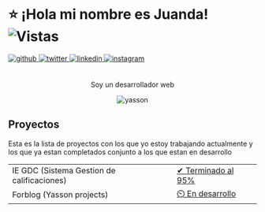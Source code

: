 # ⭐ ¡Hola mi nombre es Juanda! ![Vistas](https://komarev.com/ghpvc/?username=theYassonDC&&style=flat-square) 
<div align="left">
<a href="https://github.com/Yasson-Projects" target="_blank">
<img src=https://img.shields.io/badge/github-%2324292e.svg?&style=for-the-badge&logo=github&logoColor=white alt=github style="margin-bottom: 5px;" />
</a>
    
<a href="https://twitter.com/ljuanda_castro" target="_blank">
<img src=https://img.shields.io/badge/twitter-%2300acee.svg?&style=for-the-badge&logo=twitter&logoColor=white alt=twitter style="margin-bottom: 5px;" />
</a>

<a href="https://linkedin.com/in/juan-david-castro-y" target="_blank">
<img src=https://img.shields.io/badge/linkedin-%231E77B5.svg?&style=for-the-badge&logo=linkedin&logoColor=white alt=linkedin style="margin-bottom: 5px;" />
</a>

<a href="https://instagram.com/ljuanda_castro" target="_blank">
<img src=https://img.shields.io/badge/instagram-%23000000.svg?&style=for-the-badge&logo=instagram&logoColor=white alt=instagram style="margin-bottom: 5px;" />
</a>  

</div>  
<br>
<p align="center">
    Soy un desarrollador web 
</p>
    
<div align="center">
   
   ![yasson](https://github-readme-stats.vercel.app/api?username=theYassonDC&show_icons=true&locale=es&theme=dark#gh-dark-mode-only)
   
</div>

## Proyectos
Esta es la lista de proyectos con los que yo estoy trabajando actualmente y los que ya estan completados conjunto a los que estan en desarrollo
<table>
  <tr>
    <td>IE GDC (Sistema Gestion de calificaciones)</td>
    <td>
      <a href="https://www.linkedin.com/posts/juan-david-castro-y_es-de-mi-agrado-informarles-que-ya-he-terminado-ugcPost-7236560724079124481-FyP0?utm_source=share&utm_medium=member_desktop">  
        ✔ Terminado al 95%
      </a>
    </td>
  </tr>
  <tr>
    <td>Forblog (Yasson projects)</td>
    <td>
      <a href="#">  
        ⏲️ En desarrollo
      </a>
    </td>
  </tr>
</table>




